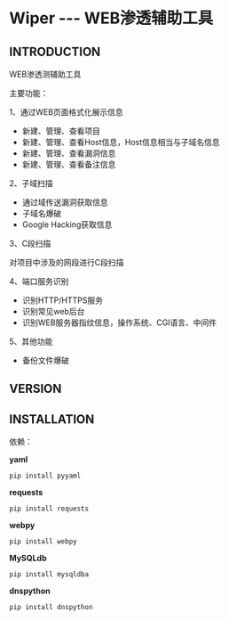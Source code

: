 # Wiper  ---  WEB渗透辅助工具

## INTRODUCTION

WEB渗透测辅助工具

主要功能：

1、通过WEB页面格式化展示信息

* 新建、管理、查看项目
* 新建、管理、查看Host信息，Host信息相当与子域名信息
* 新建、管理、查看漏洞信息
* 新建、管理、查看备注信息

2、子域扫描

* 通过域传送漏洞获取信息
* 子域名爆破
* Google Hacking获取信息

3、C段扫描

对项目中涉及的网段进行C段扫描

4、端口服务识别

* 识别HTTP/HTTPS服务
* 识别常见web后台
* 识别WEB服务器指纹信息，操作系统、CGI语言、中间件

5、其他功能

* 备份文件爆破

## VERSION

## INSTALLATION

依赖：

**yaml**

	pip install pyyaml

**requests**

	pip install requests

**webpy**

	pip install webpy

**MySQLdb**

	pip install mysqldba

**dnspython**

	pip install dnspython



